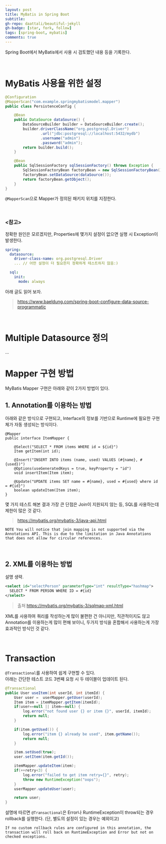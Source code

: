 ```yaml
---
layout: post
title: MyBatis in Spring Boot
subtitle: 
gh-repo: daattali/beautiful-jekyll
gh-badge: [star, fork, follow]
tags: [spring-boot, mybatis]
comments: true
---
```


Spring Boot에서 MyBatis에서 사용 시 검토했던 내용 등을 기록한다.

<br>

# MyBatis 사용을 위한 설정

```java
@Configuration
@MapperScan("com.example.springmybatismodel.mapper")
public class PersistenceConfig {

    @Bean
    public DataSource dataSource() {
        DataSourceBuilder builder = DataSourceBuilder.create();
        builder.driverClassName("org.postgresql.Driver")
                .url("jdbc:postgresql://localhost:5432/mydb")
                .username("admin")
                .password("admin");
        return builder.build();
    }

    @Bean
    public SqlSessionFactory sqlSessionFactory() throws Exception {
        SqlSessionFactoryBean factoryBean = new SqlSessionFactoryBean();
        factoryBean.setDataSource(dataSource());
        return factoryBean.getObject();
    }
}
```

`@MapperScan`으로 Mapper가 정의된 패키지 위치를 지정한다.

<br>

### <참고>

정확한 원인은 모르겠지만, Properties에 몇가지 설정이 없으면 실행 시 Exception이 발생한다. 

```yml
spring:
  datasource:
    driver-class-name: org.postgresql.Driver
    ... // 어떤 설정이 더 필요한지 정확하게 테스트하지 않음:)

  sql:
    init:
      mode: always
```

아래 글도 읽어 보자.

> https://www.baeldung.com/spring-boot-configure-data-source-programmatic

<br>

# Multiple Datasource 정의

...
<br>

# Mapper 구현 방법

MyBatis Mapper 구현은 아래와 같이 2가지 방법이 있다.

## 1. Annotation를 이용하는 방법

아래와 같은 방식으로 구현되고, Interface의 정보를 기반으로 Runtime에 필요한 구현체가 자동 생성되는 방식이다.

```
@Mapper
public interface ItemMapper {

    @Select("SELECT * FROM items WHERE id = ${id}")
    Item getItem(int id);

    @Insert("INSERT INTO items (name, used) VALUES (#{name}, #{used})")
    @Options(useGeneratedKeys = true, keyProperty = "id")
    void insertItem(Item item);

    @Update("UPDATE items SET name = #{name}, used = #{used} where id = #{id}")
    boolean updateItem(Item item);
}

```

몇 가지 테스트 해본 결과 가장 큰 단점은 Join이 지원되지 않는 등, SQL를 사용하는데 제한이 많은 것 같다.

> https://mybatis.org/mybatis-3/java-api.html

```
NOTE You will notice that join mapping is not supported via the Annotations API. This is due to the limitation in Java Annotations that does not allow for circular references.
```

<br>

## 2. XML를 이용하는 방법

설명 생략. 

```xml
<select id="selectPerson" parameterType="int" resultType="hashmap">
  SELECT * FROM PERSON WHERE ID = #{id}
</select>
```

> 출처 https://mybatis.org/mybatis-3/sqlmap-xml.html

XML를 사용하여 쿼리를 작성하는게 많이 불편한 건 아니지만, 직관적이지도 않고 Annotation를 이용하는게 많이 편해 보이니, 두가지 방식을 혼합해서 사용하는게 가장 효과적인 방식인 것 같다.

<br>

# Transaction

`@Transactional`를 사용하여 쉽게 구현할 수 있다.  
아래는 간단한 테스트 코드 3번째 요청 시 두 테이블이 업데이트 된다.

```java
@Transactional
public User useItem(int userId, int itemId) {
    User user =  userMapper.getUser(userId);
    Item item = itemMapper.getItem(itemId);
    if(user==null || item==null) {
        log.error("not found user {} or item {}", userId, itemId);
        return null;
    }

    if(item.getUsed()) {
        log.error("item {} already be used", item.getName());
        return null;
    }

    item.setUsed(true);
    user.setItem(item.getId());

    itemMapper.updateItem(item);
    if(++retry<3) {
        log.error("failed to get item retry={}", retry);
        throw new RuntimeException("oops");
    }
    userMapper.updateUser(user);

    return user;
}
```

설명에 따르면 `@Transactional`은 Error나 RuntimeException이 throw되는 경우 rollback를 실행한다. (단, 별도의 설정이 있는 경우는 예외이고)

```
If no custom rollback rules are configured in this annotation, the transaction will roll back on RuntimeException and Error but not on checked exceptions.
```
